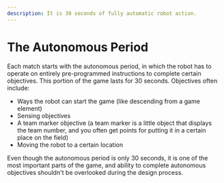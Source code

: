 ```yaml
---
description: It is 30 seconds of fully automatic robot action.
---
```


# The Autonomous Period

Each match starts with the autonomous period, in which the robot has to operate on entirely pre-programmed instructions to complete certain objectives. This portion of the game lasts for 30 seconds. Objectives often include:

+ Ways the robot can start the game (like descending from a game element)
+ Sensing objectives
+ A team marker objective (a team marker is a little object that displays the team number, and you often get points for putting it in a certain place on the field)
+ Moving the robot to a certain location

Even though the autonomous period is only 30 seconds, it is one of the most important parts of the game, and ability to complete autonomous objectives shouldn't be overlooked during the design process.
